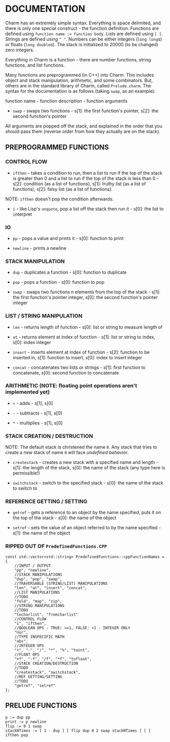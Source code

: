 # DOCUMENTATION

Charm has an extremely simple syntax. Everything is space delimited, and there is only one special construct - the function definition. Functions are defined using `function name := function body`. Lists are defined using `[ ]`. Strings are defined using `" "`. Numbers can be either integers (`long long`s) or floats (`long double`s). The stack is initialized to 20000 (to be changed) zero integers.

Everything in Charm is a function - there are number functions, string functions, and list functions.

Many functions are preprogrammed (in C++) into Charm. This includes object and stack manipulation, arithmetic, and some combinators. But, others are in the standard library of Charm, called `Prelude.charm`. The syntax for the documentation is as follows (taking `swap`, as an example):

function name - function description - function arguments

- `swap` - swaps two functions - s[1]: the first function's pointer, s[2]: the second function's pointer

All arguments are popped off the stack, and explained in the order that you should pass them (reverse order from how they actually are on the stack).

## PREPROGRAMMED FUNCTIONS

### CONTROL FLOW

- `ifthen` - takes a condition to run, then a list to run if the top of the stack is greater than 0 and a list to run if the top of the stack is less than 0 - s[2]: condition (as a list of functions), s[1]: truthy list (as a list of functions), s[2]: falsy list (as a list of functions).

NOTE: `ifthen` doesn't pop the condition afterwards.

- `i` - like Lisp's `unquote`, pop a list off the stack then run it - s[0]: the list to `i`nterpret

### IO

- `pp` - pops a value and prints it - s[0]: function to print

- `newline` - prints a newline

### STACK MANIPULATION

- `dup` - duplicates a function - s[0]: function to duplicate

- `pop` - pops a function - s[0]: function to pop

- `swap` - swaps two functions n elements from the top of the stack - s[1]: the first function's pointer integer, s[0]: the second function's pointer integer

### LIST / STRING MANIPULATION

- `len` - returns length of function - s[0]: list or string to measure length of

- `at` - returns element at index of function - s[1]: list or string to index, s[0]: index integer

- `insert` - inserts element at index of function - s[2]: function to be inserted in, s[1]: function to insert, s[0]: index to insert integer

- `concat` - concatenates two lists or strings - s[1]: first function to concatenate, s[0]: second function to concatenate

### ARITHMETIC (NOTE: floating point operations aren't implemented yet)

- `+` - adds - s[1], s[0]

- `-` - subtracts - s[1], s[0]

- `*` - multiplies - s[1], s[0]

### STACK CREATION / DESTRUCTION

NOTE: The default stack is christened the name `0`. Any stack that tries to create a new stack of name `0` will face _undefined behavior_.

- `createstack` - creates a new stack with a specified name and length - s[1]: the length of the stack, s[0]: the name of the stack (any type here is permissible!)

- `switchstack` - switch to the specified stack - s[0]: the name of the stack to switch to

### REFERENCE GETTING / SETTING

- `getref` - gets a reference to an object by the name specified, puts it on the top of the stack - s[0]: the name of the object

- `setref` - sets the value of an object referred to by the name specified - s[1]: the name of the object

### RIPPED OUT OF `PredefinedFunctions.CPP`

```
const std::vector<std::string> PredefinedFunctions::cppFunctionNames = {
	//INPUT / OUTPUT
	"pp", "newline",
	//STACK MANIPULATIONS
	"dup", "pop", "swap",
	//TRAVERSABLE (STRING/LIST) MANIPULATIONS
	"len", "at", "insert", "concat",
	//LIST MANIPULATIONS
	//TODO
	"fold", "map", "zip",
	//STRING MANIPULATIONS
	//TODO
	"tocharlist", "fromcharlist"
	//CONTROL FLOW
	"i", "ifthen",
	//BOOLEAN OPS - TRUE: >=1, FALSE: <1 - INTEGER ONLY
	"nor",
	//TYPE INSPECIFIC MATH
	"abs",
	//INTEGER OPS
	"+", "-", "/", "*", "%", "toint",
	//FLOAT OPS
	"+f", "-f", "/f", "*f", "tofloat",
	//STACK CREATION/DESTRUCTION
	//TODO
	"createstack", "switchstack",
	//REF GETTING/SETTING
	//TODO
	"getref", "setref"
};
```

## PRELUDE FUNCTIONS

```
p := dup pp
print := p newline
flip := 0 1 swap
stackNTimes := [ 1 - dup ] [ flip dup 0 2 swap stackNTimes ] [ ] ifthen pop
```
